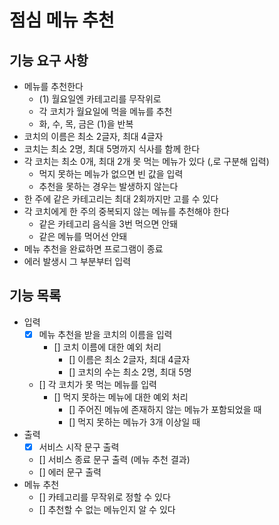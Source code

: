 # 점심 메뉴 추천

## 기능 요구 사항

- 메뉴를 추천한다
  - (1) 월요일엔 카테고리를 무작위로
  - 각 코치가 월요일에 먹을 메뉴를 추천
  - 화, 수, 목, 금은 (1)을 반복
- 코치의 이름은 최소 2글자, 최대 4글자
- 코치는 최소 2명, 최대 5명까지 식사를 함께 한다
- 각 코치는 최소 0개, 최대 2개 못 먹는 메뉴가 있다 (,로 구분해 입력)
  - 먹지 못하는 메뉴가 없으면 빈 값을 입력
  - 추천을 못하는 경우는 발생하지 않는다
- 한 주에 같은 카테고리는 최대 2회까지만 고를 수 있다
- 각 코치에게 한 주의 중복되지 않는 메뉴를 추천해야 한다
  - 같은 카테고리 음식을 3번 먹으면 안돼
  - 같은 메뉴를 먹어선 안돼
- 메뉴 추천을 완료하면 프로그램이 종료
- 에러 발생시 그 부분부터 입력

## 기능 목록

- 입력
  - [x] 메뉴 추천을 받을 코치의 이름을 입력
    - [] 코치 이름에 대한 예외 처리
      - [] 이름은 최소 2글자, 최대 4글자
      - [] 코치의 수는 최소 2명, 최대 5명
  - [] 각 코치가 못 먹는 메뉴를 입력
    - [] 먹지 못하는 메뉴에 대한 예외 처리
      - [] 주어진 메뉴에 존재하지 않는 메뉴가 포함되었을 때
      - [] 먹지 못하는 메뉴가 3개 이상일 때
- 출력
  - [x] 서비스 시작 문구 출력
  - [] 서비스 종료 문구 출력 (메뉴 추천 결과)
  - [] 에러 문구 출력
- 메뉴 추천
  - [] 카테고리를 무작위로 정할 수 있다
  - [] 추천할 수 없는 메뉴인지 알 수 있다
